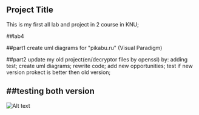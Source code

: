 ## Project Title

This is my first all lab and project in 2 course in KNU; 

##lab4

##part1 
create uml diagrams for "pikabu.ru" (Visual Paradigm)

##part2
update my old project(en/decryptor files by openssl) by:
adding test;
create uml diagrams;
rewrite code;
add new opportunities;
test if new version prokect is better then old version;

##testing both version
--
![Alt text](https://i.imgur.com/854EnUz.png)